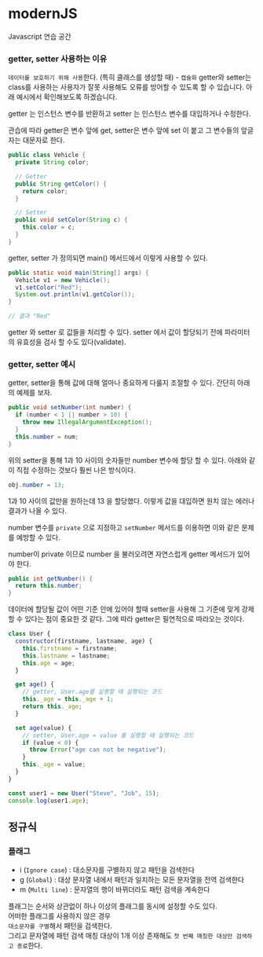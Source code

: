 # modernJS

Javascript 연습 공간

### getter, setter 사용하는 이유

`데이터를 보호하기 위해 사용`한다. (특히 클래스를 생성할 때) - `캡슐화`
getter와 setter는 class를 사용하는 사용자가 잘못 사용해도 오류를 방어할 수 있도록 할 수 있습니다.
아래 예시에서 확인해보도록 하겠습니다.

getter 는 인스턴스 변수를 반환하고 setter 는 인스턴스 변수를 대입하거나 수정한다.

관습에 따라 getter은 변수 앞에 get, setter은 변수 앞에 set 이 붙고 그 변수들의 앞글자는 대문자로 한다.

```java
public class Vehicle {
  private String color;

  // Getter
  public String getColor() {
    return color;
  }

  // Setter
  public void setColor(String c) {
    this.color = c;
  }
}
```

getter, setter 가 정의되면 main() 메서드에서 이렇게 사용할 수 있다.

```java
public static void main(String[] args) {
  Vehicle v1 = new Vehicle();
  v1.setColor("Red");
  System.out.println(v1.getColor());
}

// 결과 "Red"
```

getter 와 setter 로 값들을 처리할 수 있다.
setter 에서 값이 할당되기 전에 파라미터의 유효성을 검사 할 수도 있다(validate).

### getter, setter 예시

getter, setter을 통해 값에 대해 얼마나 중요하게 다룰지 조절할 수 있다.
간단히 아래의 예제를 보자.

```java
public void setNumber(int number) {
  if (number < 1 || number > 10) {
    throw new IllegalArgumentException();
  }
  this.number = num;
}
```

위의 setter을 통해 1과 10 사이의 숫자들만 number 변수에 할당 할 수 있다.
아래와 같이 직접 수정하는 것보다 훨씬 나은 방식이다.

```java
obj.number = 13;
```

1과 10 사이의 값만을 원하는데 13 을 할당했다.
이렇게 값을 대입하면 원치 않는 에러나 결과가 나올 수 있다.

number 변수를 `private` 으로 지정하고 `setNumber` 메서드를
이용하면 이와 같은 문제를 예방할 수 있다.

number이 private 이므로 number 을 불러오려면 자연스럽게
getter 메서드가 있어야 한다.

```java
public int getNumber() {
  return this.number;
}
```

데이터에 할당될 값이 어떤 기준 안에 있어야 할때
setter을 사용해 그 기준에 맞게 강제할 수 있다는 점이 중요한 것 같다.
그에 따라 getter은 필연적으로 따라오는 것이다.

```javascript
class User {
  constructor(firstname, lastname, age) {
    this.firstname = firstname;
    this.lastname = lastname;
    this.age = age;
  }

  get age() {
    // getter, User.age를 실행할 때 실행되는 코드
    this._age = this._age + 1;
    return this._age;
  }

  set age(value) {
    // setter, User.age = value 를 실행할 때 실행되는 코드
    if (value < 0) {
      throw Error("age can not be negative");
    }
    this._age = value;
  }
}

const user1 = new User("Steve", "Job", 15);
console.log(user1.age);
```

## 정규식

### 플래그

- i (`Ignore case`) : 대소문자를 구별하지 않고 패턴을 검색한다
- g (`Global`) : 대상 문자열 내에서 패턴과 일치하는 모든 문자열을 전역 검색한다
- m (`Multi line`) : 문자열의 행이 바뀌더라도 패턴 검색을 계속한다

플래그는 순서와 상관없이 하나 이상의 플래그를 동시에 설정할 수도 있다.  
어떠한 플래그를 사용하지 않은 경우  
`대소문자를 구별`해서 패턴을 검색한다.  
그리고 문자열에 패턴 검색 매칭 대상이 1개 이상 존재해도 `첫 번째 매칭한 대상만 검색하고 종료`한다.
